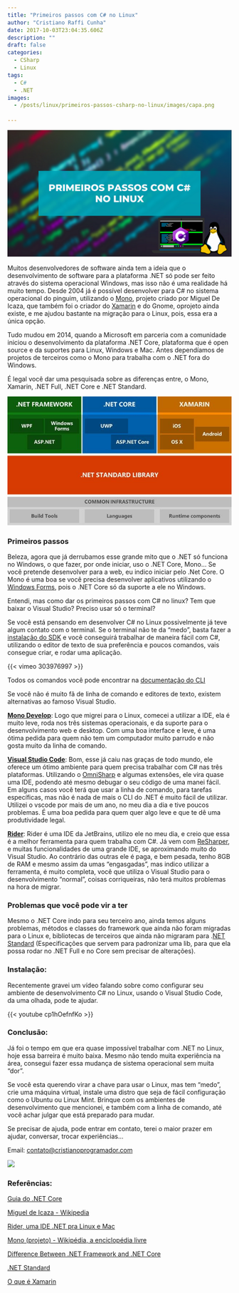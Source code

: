 ```yaml
---
title: "Primeiros passos com C# no Linux"
author: "Cristiano Raffi Cunha"
date: 2017-10-03T23:04:35.606Z
description: ""
draft: false
categories:
  - CSharp
  - Linux
tags:
  - C#
  - .NET
images:
  - /posts/linux/primeiros-passos-csharp-no-linux/images/capa.png

---
```


![](./images/capa.png)

Muitos desenvolvedores de software ainda tem a ideia que o desenvolvimento de software para a plataforma .NET só pode ser feito através do sistema operacional Windows, mas isso não é uma realidade há muito tempo. Desde 2004 já é possível desenvolver para C# no sistema operacional do pinguim, utilizando o [Mono](https://www.mono-project.com/), projeto criado por Miguel De Icaza, que também foi o criador do [Xamarin](https://www.lambda3.com.br/2016/10/o-que-e-xamarin/) e do Gnome, oprojeto ainda existe, e me ajudou bastante na migração para o Linux, pois, essa era a única opção.

Tudo mudou em 2014, quando a Microsoft em parceria com a comunidade iniciou o desenvolvimento da plataforma .NET Core, plataforma que é open source e da suportes para Linux, Windows e Mac. Antes dependíamos de projetos de terceiros como o Mono para trabalha com o .NET fora do Windows.

É legal você dar uma pesquisada sobre as diferenças entre, o Mono, Xamarin, .NET Full, .NET Core e .NET Standard.

![](./images/2018-12-02_primeiros-passos-com-c-sharp-no-linux_1.jpg#center)

### Primeiros passos

Beleza, agora que já derrubamos esse grande mito que o .NET só funciona no Windows, o que fazer, por onde iniciar, uso o .NET Core, Mono…
Se você pretende desenvolver para a web, eu indico iniciar pelo .Net Core. O Mono é uma boa se você precisa desenvolver aplicativos utilizando o [Windows Forms](https://docs.microsoft.com/pt-br/dotnet/framework/winforms/), pois o .NET Core só da suporte a ele no Windows.

Entendi, mas como dar os primeiros passos com C# no linux? Tem que baixar o Visual Studio? Preciso usar só o terminal?

Se você está pensando em desenvolver C# no Linux possivelmente já teve algum contato com o terminal. Se o terminal não te da “medo”, basta fazer a [instalação do SDK](https://dotnet.microsoft.com/download) e você conseguirá trabalhar de maneira fácil com C#, utilizando o editor de texto de sua preferência e poucos comandos, vais consegue criar, e rodar uma aplicação.

{{< vimeo 303976997 >}}


Todos os comandos você pode encontrar na [documentação do CLI](https://docs.microsoft.com/pt-br/dotnet/core/tools/?tabs=netcore2x)

Se você não é muito fã de linha de comando e editores de texto, existem alternativas ao famoso Visual Studio.

[**Mono Develop**](https://www.monodevelop.com/): Logo que migrei para o Linux, comecei a utilizar a IDE, ela é muito leve, roda nos três sistemas operacionais, e da suporte para o desenvolvimento web e desktop. Com uma boa interface e leve, é uma ótima pedida para quem não tem um computador muito parrudo e não gosta muito da linha de comando.

[**Visual Studio Code**](https://code.visualstudio.com/): Bom, esse já caiu nas graças de todo mundo, ele oferece um ótimo ambiente para quem precisa trabalhar com C# nas três plataformas. Utilizando o [OmniSharp](https://www.omnisharp.net/) e algumas extensões, ele vira quase uma IDE, podendo até mesmo debugar o seu código de uma manei fácil. Em alguns casos você terá que usar a linha de comando, para tarefas específicas, mas não é nada de mais o CLI do .NET é muito fácil de utilizar. Utilizei o vscode por mais de um ano, no meu dia a dia e tive poucos problemas. É uma boa pedida para quem quer algo leve e que te dê uma produtividade legal.

[**Rider**](https://www.jetbrains.com/rider/): Rider é uma IDE da JetBrains, utilizo ele no meu dia, e creio que essa é a melhor ferramenta para quem trabalha com C#. Já vem com [ReSharper](https://www.jetbrains.com/resharper/), e muitas funcionalidades de uma grande IDE, se aproximando muito do Visual Studio. Ao contrário das outras ele é paga, e bem pesada, tenho 8GB de RAM e mesmo assim da umas “engasgadas”, mas indico utilizar a ferramenta, é muito completa, você que utiliza o Visual Studio para o desenvolvimento “normal”, coisas corriqueiras, não terá muitos problemas na hora de migrar.

### Problemas que você pode vir a ter

Mesmo o .NET Core indo para seu terceiro ano, ainda temos alguns problemas, métodos e classes do framework que ainda não foram migradas para o Linux e, bibliotecas de terceiros que ainda não migraram para .[NET Standard](https://docs.microsoft.com/pt-br/dotnet/standard/net-standard) (Especificações que servem para padronizar uma lib, para que ela possa rodar no .NET Full e no Core sem precisar de alterações).

### Instalação:

Recentemente gravei um vídeo falando sobre como configurar seu ambiente de desenvolvimento C# no Linux, usando o Visual Studio Code, da uma olhada, pode te ajudar.

{{< youtube cp1hOefnfKo >}}


### Conclusão:

Já foi o tempo em que era quase impossível trabalhar com .NET no Linux, hoje essa barreira é muito baixa. Mesmo não tendo muita experiência na área, consegui fazer essa mudança de sistema operacional sem muita “dor”.

Se você esta querendo virar a chave para usar o Linux, mas tem “medo”, crie uma máquina virtual, instale uma distro que seja de fácil configuração como o Ubuntu ou Linux Mint. Brinque com os ambientes de desenvolvimento que mencionei, e também com a linha de comando, até você achar julgar que está preparado para mudar.

Se precisar de ajuda, pode entrar em contato, terei o maior prazer em ajudar, conversar, trocar experiências…

Email: [contato@cristianoprogramador.com](mailto:contato@cristianoprogramador.com)

![](/post/img/2018-12-02_primeiros-passos-com-c-sharp-no-linux_2.gif#layoutTextWidth)

### Referências:

[Guia do .NET Core](https://docs.microsoft.com/pt-br/dotnet/core/ "https://docs.microsoft.com/pt-br/dotnet/core/")

[Miguel de Icaza - Wikipedia](https://en.wikipedia.org/wiki/Miguel_de_Icaza "https://en.wikipedia.org/wiki/Miguel_de_Icaza")

[Rider, uma IDE .NET pra Linux e Mac](http://gabsferreira.com/rider-a-ide-net-pra-linux-e-mac/ "http://gabsferreira.com/rider-a-ide-net-pra-linux-e-mac/")

[Mono (projeto) - Wikipédia, a enciclopédia livre](https://pt.wikipedia.org/wiki/Mono_%28projeto%29 "https://pt.wikipedia.org/wiki/Mono_(projeto)")

[Difference Between .NET Framework and .NET Core](https://www.c-sharpcorner.com/article/difference-between-net-framework-and-net-core/ "https://www.c-sharpcorner.com/article/difference-between-net-framework-and-net-core/")

[.NET Standard](https://docs.microsoft.com/pt-br/dotnet/standard/net-standard "https://docs.microsoft.com/pt-br/dotnet/standard/net-standard")

[O que é Xamarin](https://www.lambda3.com.br/2016/10/o-que-e-xamarin/)
